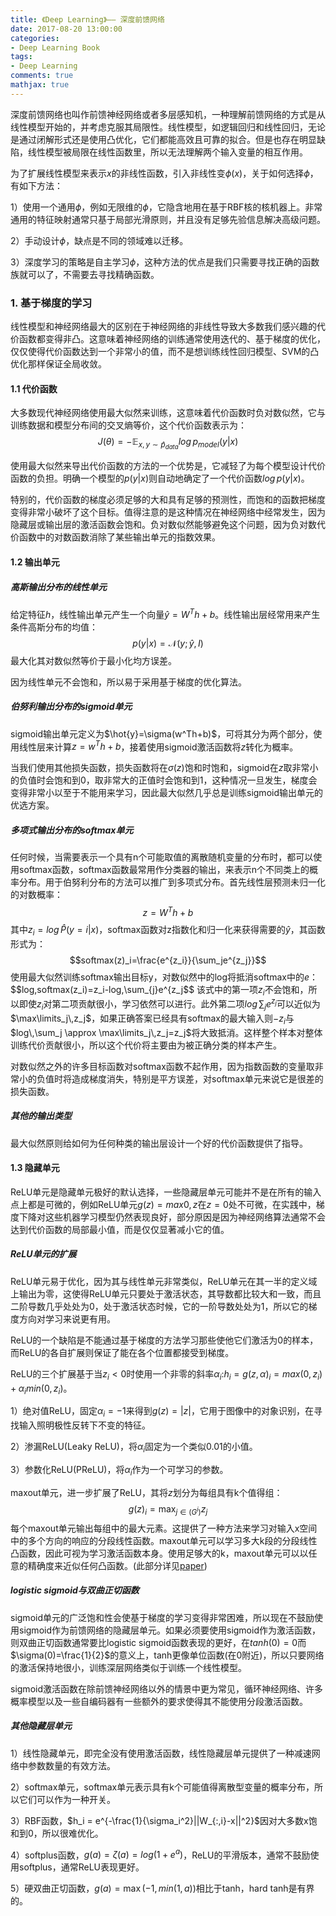 ```yaml
---
title: 《Deep Learning》—— 深度前馈网络
date: 2017-08-20 13:00:00
categories:
- Deep Learning Book
tags:
- Deep Learning
comments: true
mathjax: true
---
```

深度前馈网络也叫作前馈神经网络或者多层感知机，一种理解前馈网络的方式是从线性模型开始的，并考虑克服其局限性。线性模型，如逻辑回归和线性回归，无论是通过闭解形式还是使用凸优化，它们都能高效且可靠的拟合。但是也存在明显缺陷，线性模型被局限在线性函数里，所以无法理解两个输入变量的相互作用。

为了扩展线性模型来表示$x$的非线性函数，引入非线性变$\phi(x)$，关于如何选择$\phi$，有如下方法：

1）使用一个通用$\phi$，例如无限维的$\phi$，它隐含地用在基于RBF核的核机器上。非常通用的特征映射通常只基于局部光滑原则，并且没有足够先验信息解决高级问题。

2）手动设计$\phi$，缺点是不同的领域难以迁移。

3）深度学习的策略是自主学习$\phi$，这种方法的优点是我们只需要寻找正确的函数族就可以了，不需要去寻找精确函数。
<!-- more -->
### 1. 基于梯度的学习

线性模型和神经网络最大的区别在于神经网络的非线性导致大多数我们感兴趣的代价函数都变得非凸。这意味着神经网络的训练通常使用迭代的、基于梯度的优化，仅仅使得代价函数达到一个非常小的值，而不是想训练线性回归模型、SVM的凸优化那样保证全局收敛。

#### 1.1 代价函数

大多数现代神经网络使用最大似然来训练，这意味着代价函数时负对数似然，它与训练数据和模型分布间的交叉熵等价，这个代价函数表示为：
$$J(\theta)=-\mathbb{E}_{x,y \sim \hat{p}_{data}}log\,p_{model}(y|x)$$

使用最大似然来导出代价函数的方法的一个优势是，它减轻了为每个模型设计代价函数的负担。明确一个模型的$p(y|x)$则自动地确定了一个代价函数$log\,p(y|x)$。

特别的，代价函数的梯度必须足够的大和具有足够的预测性，而饱和的函数把梯度变得非常小破坏了这个目标。值得注意的是这种情况在神经网络中经常发生，因为隐藏层或输出层的激活函数会饱和。负对数似然能够避免这个问题，因为负对数代价函数中的对数函数消除了某些输出单元的指数效果。

#### 1.2 输出单元
##### 高斯输出分布的线性单元

给定特征$h$，线性输出单元产生一个向量$\hat{y}=W^Th+b$。线性输出层经常用来产生条件高斯分布的均值：
$$p(y|x)=\mathcal{N}(y;\hat{y},I)$$
最大化其对数似然等价于最小化均方误差。

因为线性单元不会饱和，所以易于采用基于梯度的优化算法。

##### 伯努利输出分布的sigmoid单元

sigmoid输出单元定义为$\hot{y}=\sigma(w^Th+b)$，可将其分为两个部分，使用线性层来计算$z=w^Th+b$，接着使用sigmoid激活函数将$z$转化为概率。

当我们使用其他损失函数，损失函数将在$\sigma(z)$饱和时饱和，sigmoid在$z$取非常小的负值时会饱和到0，取非常大的正值时会饱和到1，这种情况一旦发生，梯度会变得非常小以至于不能用来学习，因此最大似然几乎总是训练sigmoid输出单元的优选方案。

##### 多项式输出分布的softmax单元

任何时候，当需要表示一个具有n个可能取值的离散随机变量的分布时，都可以使用softmax函数，softmax函数最常用作分类器的输出，来表示n个不同类上的概率分布。用于伯努利分布的方法可以推广到多项式分布。首先线性层预测未归一化的对数概率：
$$z=W^Th+b$$
其中$z_i=log\,\hat{P}(y=i|x)$，softmax函数对z指数化和归一化来获得需要的$\hat{y}$，其函数形式为：
$$softmax(z)_i=\frac{e^{z_i}}{\sum_je^{z_j}}$$
使用最大似然训练softmax输出目标y，对数似然中的log将抵消softmax中的$e$：
$$log\,softmax(z_i)=z_i-log\,\sum_{j}e^{z_j$$
该式中的第一项$z_i$不会饱和，所以即使$z_i$对第二项贡献很小，学习依然可以进行。此外第二项$log\,\sum_je^{z_j}$可以近似为$\max\limits_j\,z_j$，如果正确答案已经具有softmax的最大输入则$-z_i$与$log\,\sum_j \approx \max\limits_j\,z_j=z_j$将大致抵消。这样整个样本对整体训练代价贡献很小，所以这个代价将主要由为被正确分类的样本产生。

对数似然之外的许多目标函数对softmax函数不起作用，因为指数函数的变量取非常小的负值时将造成梯度消失，特别是平方误差，对softmax单元来说它是很差的损失函数。

##### 其他的输出类型

最大似然原则给如何为任何种类的输出层设计一个好的代价函数提供了指导。

#### 1.3 隐藏单元

ReLU单元是隐藏单元极好的默认选择，一些隐藏层单元可能并不是在所有的输入点上都是可微的，例如ReLU单元$g(z)=max{0,z}$在$z=0$处不可微，在实践中，梯度下降对这些机器学习模型仍然表现良好，部分原因是因为神经网络算法通常不会达到代价函数的局部最小值，而是仅仅显著减小它的值。

##### ReLU单元的扩展

ReLU单元易于优化，因为其与线性单元非常类似，ReLU单元在其一半的定义域上输出为零，这使得ReLU单元只要处于激活状态，其导数都比较大和一致，而且二阶导数几乎处处为0，处于激活状态时候，它的一阶导数处处为1，所以它的梯度方向对学习来说更有用。

ReLU的一个缺陷是不能通过基于梯度的方法学习那些使他它们激活为0的样本，而ReLU的各自扩展则保证了能在各个位置都接受到梯度。

ReLU的三个扩展基于当$z_i<0$时使用一个非零的斜率$\alpha_i$:$h_i=g(z,\alpha)_i=max(0,z_i)+\alpha_imin(0,z_i)$。

1）绝对值ReLU，固定$\alpha_i=-1$来得到$g(z)=|z|$，它用于图像中的对象识别，在寻找输入照明极性反转下不变的特征。

2）渗漏ReLU(Leaky ReLU)，将$\alpha_i$固定为一个类似0.01的小值。

3）参数化ReLU(PReLU)，将$\alpha_i$作为一个可学习的参数。

maxout单元，进一步扩展了ReLU，其将$z$划分为每组具有k个值得组：
$$
g(z)_i=\max_{j\in\mathbb(G^i)}z_j
$$
每个maxout单元输出每组中的最大元素。这提供了一种方法来学习对输入x空间中的多个方向的响应的分段线性函数。maxout单元可以学习多大k段的分段线性凸函数，因此可视为学习激活函数本身。使用足够大的k，maxout单元可以以任意的精确度来近似任何凸函数。(此部分详见[paper](https://arxiv.org/abs/1302.4389))

##### logistic sigmoid与双曲正切函数

sigmoid单元的广泛饱和性会使基于梯度的学习变得非常困难，所以现在不鼓励使用sigmoid作为前馈网络的隐藏层单元。如果必须要使用sigmoid作为激活函数，则双曲正切函数通常要比logistic sigmoid函数表现的更好，在$tanh(0)=0$而$\sigma(0)=\frac{1}{2}$的意义上，tanh更像单位函数(在0附近)，所以只要网络的激活保持地很小，训练深层网络类似于训练一个线性模型。

sigmoid激活函数在除前馈神经网络以外的情景中更为常见，循环神经网络、许多概率模型以及一些自编码器有一些额外的要求使得其不能使用分段激活函数。

##### 其他隐藏层单元

1）线性隐藏单元，即完全没有使用激活函数，线性隐藏层单元提供了一种减速网络中参数数量的有效方法。

2）softmax单元，softmax单元表示具有k个可能值得离散型变量的概率分布，所以它们可以作为一种开关。

3）RBF函数，$h_i = e^{-\frac{1}{\sigma_i^2}||W_{:,i}-x||^2}$因对大多数x饱和到0，所以很难优化。

4）softplus函数，$g(a)=\zeta(a)=log(1+e^a)$，ReLU的平滑版本，通常不鼓励使用softplus，通常ReLU表现更好。

5）硬双曲正切函数，$g(a)=\max(-1,min(1,a))$相比于tanh，hard tanh是有界的。























